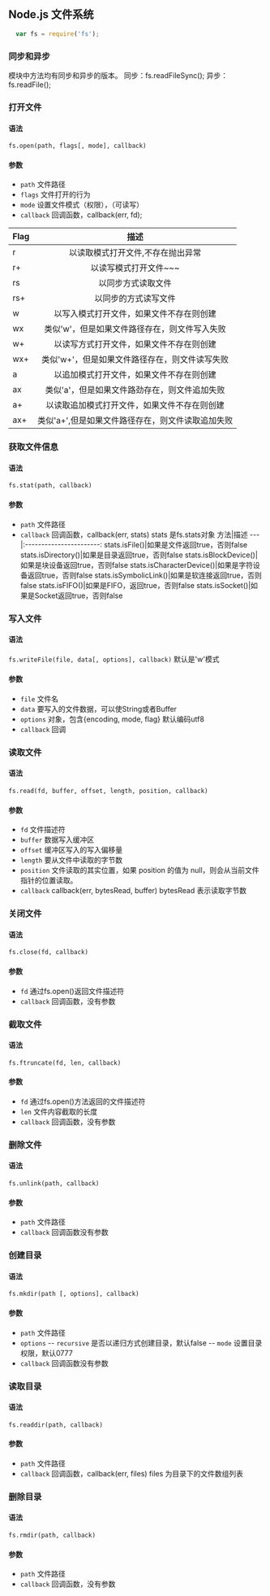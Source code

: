 ## Node.js 文件系统
```javascript
  var fs = require('fs');
```

### 同步和异步
模块中方法均有同步和异步的版本。
同步：fs.readFileSync();
异步：fs.readFile();

### 打开文件
#### 语法
`fs.open(path, flags[, mode], callback)`
#### 参数
- `path` 文件路径
- `flags` 文件打开的行为
- `mode` 设置文件模式（权限），（可读写）
- `callback` 回调函数，callback(err, fd);

Flag|描述
---|:----------------------------------------:
r|以读取模式打开文件,不存在抛出异常
r+|以读写模式打开文件~~~
rs|以同步方式读取文件
rs+|以同步的方式读写文件
w|以写入模式打开文件，如果文件不存在则创建
wx|类似'w'，但是如果文件路径存在，则文件写入失败
w+|以读写方式打开文件，如果文件不存在则创建
wx+|类似'w+'，但是如果文件路径存在，则文件读写失败
a|以追加模式打开文件，如果文件不存在则创建
ax|类似'a'，但是如果文件路劲存在，则文件追加失败
a+|以读取追加模式打开文件，如果文件不存在则创建
ax+|类似'a+',但是如果文件路径存在，则文件读取追加失败

### 获取文件信息
#### 语法
`fs.stat(path, callback)`
#### 参数
- `path` 文件路径
- `callback` 回调函数，callback(err, stats) stats 是fs.stats对象
方法|描述
---|:-----------------------:
stats.isFile()|如果是文件返回true，否则false
stats.isDirectory()|如果是目录返回true，否则false
stats.isBlockDevice()|如果是块设备返回true，否则false
stats.isCharacterDevice()|如果是字符设备返回true，否则false
stats.isSymbolicLink()|如果是软连接返回true，否则false
stats.isFIFO()|如果是FIFO，返回true，否则false
stats.isSocket()|如果是Socket返回true，否则false

### 写入文件
#### 语法
`fs.writeFile(file, data[, options], callback)`
默认是'w'模式
#### 参数
- `file` 文件名
- `data` 要写入的文件数据，可以使String或者Buffer
- `options` 对象，包含{encoding, mode, flag} 默认编码utf8
- `callback` 回调

### 读取文件
#### 语法
`fs.read(fd, buffer, offset, length, position, callback)`
#### 参数
- `fd` 文件描述符
- `buffer` 数据写入缓冲区
- `offset` 缓冲区写入的写入偏移量
- `length` 要从文件中读取的字节数
- `position` 文件读取的其实位置，如果 position 的值为 null，则会从当前文件指针的位置读取。
- `callback` callback(err, bytesRead, buffer) bytesRead 表示读取字节数

### 关闭文件
#### 语法
`fs.close(fd, callback)`
#### 参数
- `fd` 通过fs.open()返回文件描述符
- `callback` 回调函数，没有参数

### 截取文件
#### 语法
`fs.ftruncate(fd, len, callback)`
#### 参数
- `fd` 通过fs.open()方法返回的文件描述符
- `len` 文件内容截取的长度
- `callback` 回调函数，没有参数

### 删除文件
#### 语法
`fs.unlink(path, callback)`
#### 参数
- `path` 文件路径
- `callback` 回调函数没有参数

### 创建目录
#### 语法
`fs.mkdir(path [, options], callback)`
#### 参数
- `path` 文件路径
- `options`
-- `recursive` 是否以递归方式创建目录，默认false
-- `mode` 设置目录权限，默认0777
- `callback` 回调函数没有参数

### 读取目录
#### 语法
`fs.readdir(path, callback)`
#### 参数
- `path` 文件路径
- `callback` 回调函数，callback(err, files) files 为目录下的文件数组列表

### 删除目录
#### 语法
`fs.rmdir(path, callback)`
#### 参数
- `path` 文件路径
- `callback` 回调函数，没有参数







